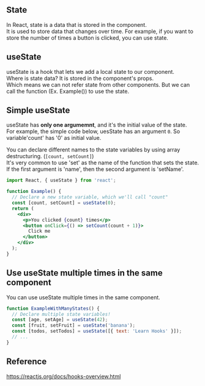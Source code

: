 ## State
In React, state is a data that is stored in the component.   
It is used to store data that changes over time. For example,
if you want to store the number of times a button is clicked, you can use state.

## useState
useState is a hook that lets we add a local state to our component.   
Where is state data? It is stored in the component's props.   
Which means we can not refer state from other components. But we can call the function (Ex. Example()) to use the state.   

## Simple useState

useState has __only one argumemnt__, and it's the initial value of the state.   
For example, the simple code below, uesState has an argument `0`. So variable'count' has '0' as initial value.   

You can declare different names to the state variables by using array destructuring. (`[count, setCount]`)   
It's very common to use 'set' as the name of the function that sets the state.   
If the first argument is 'name', then the second argument is 'setName'.   

~~~jsx
import React, { useState } from 'react';

function Example() {
  // Declare a new state variable, which we'll call "count"
  const [count, setCount] = useState(0);
  return (
    <div>
      <p>You clicked {count} times</p>
      <button onClick={() => setCount(count + 1)}>
        Click me
      </button>
    </div>
  );
}
~~~

## Use useState multiple times in the same component

You can use useState multiple times in the same component.
~~~jsx
function ExampleWithManyStates() {
  // Declare multiple state variables!
  const [age, setAge] = useState(42);
  const [fruit, setFruit] = useState('banana');
  const [todos, setTodos] = useState([{ text: 'Learn Hooks' }]);
  // ...
}
~~~

## Reference

https://reactjs.org/docs/hooks-overview.html